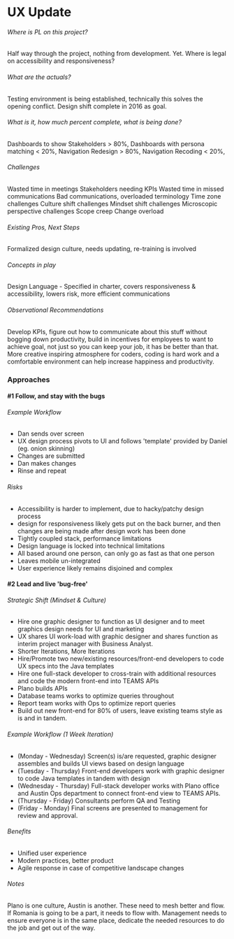 # UX Update

###### Where is PL on this project?
Half way through the project, nothing from development. Yet.
Where is legal on accessibility and responsiveness?

###### What are the actuals?

Testing environment is being established, technically this solves the opening conflict.
Design shift complete in 2016 as goal.

###### What is it, how much percent complete, what is being done?

Dashboards to show Stakeholders > 80%,
Dashboards with persona matching < 20%,
Navigation Redesign > 80%,
Navigation Recoding < 20%,

###### Challenges

Wasted time in meetings
Stakeholders needing KPIs
Wasted time in missed communications
Bad communications, overloaded terminology
Time zone challenges
Culture shift challenges
Mindset shift challenges
Microscopic perspective challenges
Scope creep
Change overload

###### Existing Pros, Next Steps
Formalized design culture, needs updating, re-training is involved

###### Concepts in play
Design Language - Specified in charter, covers responsiveness & accessibility, lowers risk, more efficient communications

###### Observational Recommendations
Develop KPIs, figure out how to communicate about this stuff without bogging down productivity, build in incentives for employees to want to achieve goal, not just so you can keep your job, it has be better than that. More creative inspiring atmosphere for coders, coding is hard work and a comfortable environment can help increase happiness and productivity.

### Approaches

#### #1 Follow, and stay with the bugs

###### Example Workflow
- Dan sends over screen
- UX design process pivots to UI and follows 'template' provided by Daniel (eg. onion skinning)
- Changes are submitted
- Dan makes changes
- Rinse and repeat

###### Risks
- Accessibility is harder to implement, due to hacky/patchy design process
- design for responsiveness likely gets put on the back burner, and then changes are being made after design work has been done
- Tightly coupled stack, performance limitations
- Design language is locked into technical limitations
- All based around one person, can only go as fast as that one person
- Leaves mobile un-integrated
- User experience likely remains disjoined and complex

#### #2 Lead and live 'bug-free'

###### Strategic Shift (Mindset & Culture)
- Hire one graphic designer to function as UI designer and to meet graphics design needs for UI and marketing
- UX shares UI work-load with graphic designer and shares function as interim project manager with Business Analyst.
- Shorter Iterations, More Iterations
- Hire/Promote two new/existing resources/front-end developers to code UX specs into the Java templates
- Hire one full-stack developer to cross-train with additional resources and code the modern front-end into TEAMS APIs
- Plano builds APIs
- Database teams works to optimize queries throughout
- Report team works with Ops to optimize report queries
- Build out new front-end for 80% of users, leave existing teams style as is and in tandem.

###### Example Workflow (1 Week Iteration)
- (Monday - Wednesday) Screen(s) is/are requested, graphic designer assembles and builds UI views based on design language
- (Tuesday - Thursday) Front-end developers work with graphic designer to code Java templates in tandem with design
- (Wednesday - Thursday) Full-stack developer works with Plano office and Austin Ops department to connect front-end view to TEAMS APIs.
- (Thursday - Friday) Consultants perform QA and Testing
- (Friday - Monday) Final screens are presented to management for review and approval.

###### Benefits
- Unified user experience
- Modern practices, better product
- Agile response in case of competitive landscape changes

###### Notes

Plano is one culture, Austin is another. These need to mesh better and
flow. If Romania is going to be a part, it needs to flow with. Management needs to ensure everyone is in the same place, dedicate the needed resources to do the job and get out of the way.
